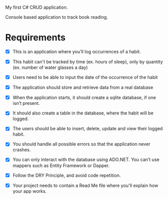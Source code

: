 My first C# CRUD application.

Console based application to track book reading.

# Requirements

- [X] This is an application where you’ll log occurrences of a habit.

- [X] This habit can't be tracked by time (ex. hours of sleep), only by quantity (ex. number of water glasses a day)

- [X] Users need to be able to input the date of the occurrence of the habit

- [X] The application should store and retrieve data from a real database

- [X] When the application starts, it should create a sqlite database, if one isn’t present.

- [X] It should also create a table in the database, where the habit will be logged.

- [X] The users should be able to insert, delete, update and view their logged habit.

- [X] You should handle all possible errors so that the application never crashes.

- [X] You can only interact with the database using ADO.NET. You can’t use mappers such as Entity Framework or Dapper.

- [X] Follow the DRY Principle, and avoid code repetition.

- [X] Your project needs to contain a Read Me file where you'll explain how your app works.
